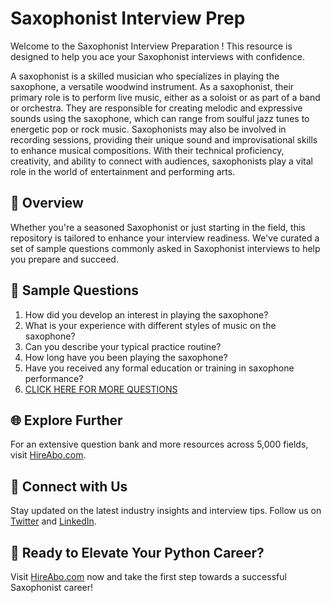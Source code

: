 # Saxophonist Interview Prep

Welcome to the Saxophonist Interview Preparation ! This resource is designed to help you ace your Saxophonist interviews with confidence.

A saxophonist is a skilled musician who specializes in playing the saxophone, a versatile woodwind instrument. As a saxophonist, their primary role is to perform live music, either as a soloist or as part of a band or orchestra. They are responsible for creating melodic and expressive sounds using the saxophone, which can range from soulful jazz tunes to energetic pop or rock music. Saxophonists may also be involved in recording sessions, providing their unique sound and improvisational skills to enhance musical compositions. With their technical proficiency, creativity, and ability to connect with audiences, saxophonists play a vital role in the world of entertainment and performing arts.

## 🚀 Overview

Whether you're a seasoned Saxophonist or just starting in the field, this repository is tailored to enhance your interview readiness. We've curated a set of sample questions commonly asked in Saxophonist interviews to help you prepare and succeed.

## 📝 Sample Questions

1. How did you develop an interest in playing the saxophone?
2. What is your experience with different styles of music on the saxophone?
3. Can you describe your typical practice routine?
4. How long have you been playing the saxophone?
5. Have you received any formal education or training in saxophone performance?
6. [CLICK HERE FOR MORE QUESTIONS](https://hireabo.com/job/16_1_35/Saxophonist)

## 🌐 Explore Further

For an extensive question bank and more resources across 5,000 fields, visit [HireAbo.com](https://www.hireabo.com).

## 📱 Connect with Us

Stay updated on the latest industry insights and interview tips. Follow us on [Twitter](https://twitter.com/hireabo) and [LinkedIn](https://www.linkedin.com/in/hire-abo-3609972a8/).

## 🚀 Ready to Elevate Your Python Career?

Visit [HireAbo.com](https://www.hireabo.com) now and take the first step towards a successful Saxophonist career!